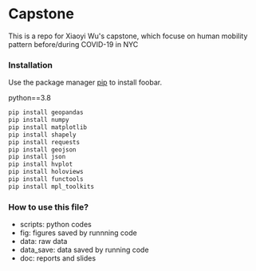 # Capstone
This is a repo for Xiaoyi Wu's capstone, which focuse on human mobility pattern before/during COVID-19 in NYC

### Installation

Use the package manager [pip](https://pip.pypa.io/en/stable/) to install foobar.

python==3.8
```bash
pip install geopandas
pip install numpy
pip install matplotlib
pip install shapely
pip install requests
pip install geojson
pip install json
pip install hvplot
pip install holoviews
pip install functools
pip install mpl_toolkits
```
### How to use this file?

- scripts: python codes 
- fig: figures saved by runnning code
- data: raw data
- data_save: data saved by running code
- doc: reports and slides

